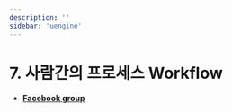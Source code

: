 ```yaml
---
description: ''
sidebar: 'uengine'
---
```


# 7. 사람간의 프로세스 Workflow

- **[Facebook group](https://www.facebook.com/groups/uenginebpm/)**


